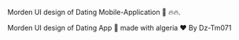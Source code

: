 Morden UI design of Dating Mobile-Application 👫 🔥🔥.







Morden UI design of Dating App 👫 made with algeria ❤  By Dz-Tm071
